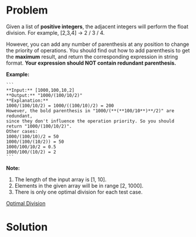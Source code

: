 
# Problem

Given a list of **positive integers**, the adjacent integers will perform the
float division. For example, [2,3,4] -> 2 / 3 / 4.

However, you can add any number of parenthesis at any position to change the
priority of operations. You should find out how to add parenthesis to get the
**maximum** result, and return the corresponding expression in string format.
**Your expression should NOT contain redundant parenthesis.**

**Example:**  

    ```
    **Input:** [1000,100,10,2]
    **Output:** "1000/(100/10/2)"
    **Explanation:**
    1000/(100/10/2) = 1000/((100/10)/2) = 200
    However, the bold parenthesis in "1000/(**(**100/10**)**/2)" are redundant,   
    since they don't influence the operation priority. So you should return "1000/(100/10/2)". 
    Other cases:
    1000/(100/10)/2 = 50
    1000/(100/(10/2)) = 50
    1000/100/10/2 = 0.5
    1000/100/(10/2) = 2
    ```

**Note:**

  1. The length of the input array is [1, 10].
  2. Elements in the given array will be in range [2, 1000].
  3. There is only one optimal division for each test case.



[Optimal Division](https://leetcode.com/problems/optimal-division)

# Solution



